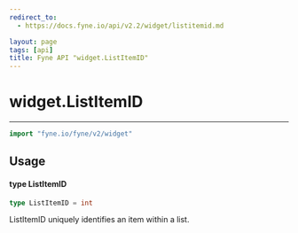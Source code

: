 ```yaml
---
redirect_to:
  - https://docs.fyne.io/api/v2.2/widget/listitemid.md

layout: page
tags: [api]
title: Fyne API "widget.ListItemID"
---
```



# widget.ListItemID
---
```go
import "fyne.io/fyne/v2/widget"
```

## Usage

#### type ListItemID

```go
type ListItemID = int
```

ListItemID uniquely identifies an item within a list.
